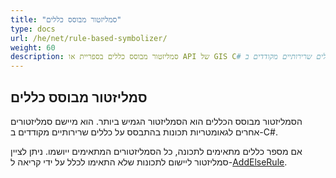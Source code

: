 ```yaml
---
title: "סמליזטור מבוסס כללים"
type: docs
url: /he/net/rule-based-symbolizer/
weight: 60
description: סמליזטור מבוסס כללים בספריית או API של GIS C# מיישם סמליזטורים אחרים לגאומטריות תכונות בהתבסס על כללים שרירותיים מקודדים ב-C#.
---
```


## **סמליזטור מבוסס כללים**
הסמליזטור מבוסס הכללים הוא הסמליזטור הגמיש ביותר. הוא מיישם סמליזטורים אחרים לגאומטריות תכונות בהתבסס על כללים שרירותיים מקודדים ב-C#.

אם מספר כללים מתאימים לתכונה, כל הסמליזטורים המתאימים ייושמו. ניתן לציין סמליזטור ליישום לתכונות שלא התאימו לכלל על ידי קריאה ל-[AddElseRule](https://reference.aspose.com/gis/net/aspose.gis.rendering.symbolizers/rulebasedsymbolizer/methods/addelserule).
